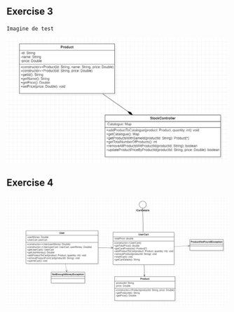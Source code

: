 ## Exercise 3
    Imagine de test

![Exercise 3 image](docs/pb3A.png)


## Exercise 4

![Exercise 4 image](docs/pb4A.png)
